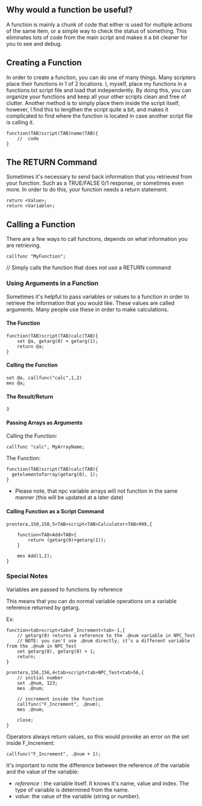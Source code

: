 ## Why would a function be useful?

A function is mainly a chunk of code that either is used for multiple actions of the same item, or a simple way to check
the status of something. This eliminates lots of code from the main script and makes it a bit cleaner for you to see and
debug.

## Creating a Function

In order to create a function, you can do one of many things. Many scripters place their functions in 1 of 2 locations.
I, myself, place my functions in a functions.txt script file and load that independently. By doing this, you can
organize your functions and keep all your other scripts clean and free of clutter. Another method is to simply place
them inside the script itself, however, I find this to lengthen the script quite a bit, and makes it complicated to find
where the function is located in case another script file is calling it.

    function(TAB)script(TAB)name(TAB){
    	//  code
    }

## The RETURN Command

Sometimes it's necessary to send back information that you retrieved from your function. Such as a TRUE/FALSE 0/1
response, or sometimes even more. In order to do this, your function needs a return statement.

    return <Value>;
    return <Variable>;

## Calling a Function

There are a few ways to call functions, depends on what information you are retrieving.

    callfunc "MyFunction";

// Simply calls the function that does not use a RETURN command

### Using Arguments in a Function

Sometimes it's helpful to pass variables or values to a function in order to retrieve the information that you would
like. These values are called arguments. Many people use these in order to make calculations.

#### The Function

    function(TAB)script(TAB)calc(TAB){
    	set @a, getarg(0) + getarg(1);
    	return @a;
    }

#### Calling the Function

    set @a, callfunc("calc",1,2)
    mes @a;

#### The Result/Return

    3

#### Passing Arrays as Arguments

Calling the Function:

    callfunc "calc", MyArrayName;

The Function:

    function(TAB)script(TAB)calc(TAB){
      getelementofarray(getarg(0), 1);
    }

- Please note, that npc variable arrays will not function in the same manner (this will be updated at a later date)

#### Calling Function as a Script Command

    prontera,150,150,5<TAB>script<TAB>Calculator<TAB>999,{

        function<TAB>Add<TAB>{
            return (getarg(0)+getarg(1));
        }

        mes Add(1,2);
    }

### Special Notes

Variables are passed to functions by reference

This means that you can do normal variable operations on a variable reference returned by getarg.

Ex:

    function<tab>script<tab>F_Increment<tab>-1,{
        // getarg(0) returns a reference to the .@num variable in NPC_Test
        // NOTE: you can't use .@num directly, it's a different variable from the .@num in NPC_Test
        set getarg(0), getarg(0) + 1;
        return;
    }

    prontera,156,156,4<tab>script<tab>NPC_Test<tab>56,{
        // initial number
        set .@num, 123;
        mes .@num;
        
        // increment inside the function
        callfunc("F_Increment", .@num);
        mes .@num;
        
        close;
    }

Operators always return values, so this would provoke an error on the set inside F_Increment:

    callfunc("F_Increment", .@num + 1);

It's important to note the difference between the reference of the variable and the value of the variable:

- *reference* : the variable itself. It knows it's name, value and index. The type of variable is determined from the
  name.
- *value*: the value of the variable (string or number).
